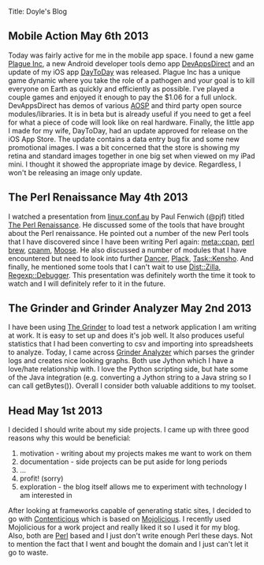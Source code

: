 Title: Doyle's Blog

Mobile Action <time datetime="2013-05-06" pubdate>May 6th 2013</time>
-------------

Today was fairly active for me in the mobile app space.  I found a new game
[Plague Inc], a new Android developer tools demo app [DevAppsDirect] and an
update of my iOS app [DayToDay] was released.  Plague Inc has a unique game
dynamic where you take the role of a pathogen and your goal is to kill everyone
on Earth as quickly and efficiently as possible.  I've played a couple games and
enjoyed it enough to pay the $1.06 for a full unlock.  DevAppsDirect has demos
of various [AOSP] and third party open source modules/libraries.  It is in beta
but is already useful if you need to get a feel for what a piece of code will
look like on real hardware.  Finally, the little app I made for my wife,
DayToDay, had an update approved for release on the iOS App Store.  The update
contains a data entry bug fix and some new promotional images.  I was a bit
concerned that the store is showing my retina and standard images together in
one big set when viewed on my iPad mini.  I thought it showed the appropriate
image by device.  Regardless, I won't be releasing an image only update.

The Perl Renaissance <time datetime="2013-05-04" pubdate>May 4th 2013</time>
--------------------

I watched a presentation from [linux.conf.au] by Paul Fenwich (@pjf) titled
[The Perl Renaissance].  He discussed some of the tools that have brought about
the Perl renaissance.  He pointed out a number of the new Perl tools that I
have discovered since I have been writing Perl again: [meta::cpan], [perl brew],
[cpanm], [Moose].  He also discussed a number of modules that I have
encountered but need to look into further [Dancer], [Plack], [Task::Kensho].
And finally, he mentioned some tools that I can't wait to use [Dist::Zilla],
[Regexp::Debugger].  This presentation was definitely worth the time it took to
watch and I will definitely refer to it in the future.

The Grinder and Grinder Analyzer <time datetime="2013-05-02" pubdate>May 2nd 2013</time>
--------------------------------

I have been using [The Grinder] to load test a network application I am writing
at work.  It is easy to set up and does it's job well.  It also produces useful
statistics that I had been converting to csv and importing into spreadsheets to
analyze.  Today, I came across [Grinder Analyzer] which parses the grinder logs
and creates nice looking graphs.  Both use Jython which I have a love/hate
relationship with.  I love the Python scripting side, but hate some of the Java
integration (e.g. converting a Jython string to a Java string so I can call
getBytes()).  Overall I consider both valuable additions to my toolset.

Head <time datetime="2013-05-01" pubdate>May 1st 2013</time>
----

I decided I should write about my side projects.  I came up with three good
reasons why this would be beneficial:

1. motivation - writing about my projects makes me want to work on them
1. documentation - side projects can be put aside for long periods
1. ...
1. profit! (sorry)
1. exploration - the blog itself allows me to experiment with technology I am
interested in

After looking at frameworks capable of generating static sites, I decided to go
with [Contenticious] which is based on [Mojolicious].  I recently used
Mojolicious for a work project and really liked it so I used it for my blog.
Also, both are [Perl] based and I just don't write enough Perl these days.  Not
to mention the fact that I went and bought the domain and I just can't let it
go to waste.

[Contenticious]: http://memowe.github.io/contenticious/
[Mojolicious]: http://mojolicio.us
[Perl]: http://www.perl.org
[The Grinder]: http://grinder.sourceforge.net/
[Grinder Analyzer]: http://track.sourceforge.net/analyzer.html
[linux.conf.au]: http://linux.conf.au/
[The Perl Renaissance]: http://lanyrd.com/2013/linuxconfau/szzxt/
[meta::cpan]: https://metacpan.org/
[perl brew]: http://perlbrew.pl/
[cpanm]: http://cpanmin.us/
[Moose]: https://metacpan.org/module/Moose
[Dancer]: http://www.perldancer.org/
[Plack]: http://plackperl.org/
[Task::Kensho]: https://metacpan.org/module/Task::Kensho
[Dist::Zilla]: https://metacpan.org/module/Dist::Zilla
[Regexp::Debugger]: https://metacpan.org/module/Regexp::Debugger
[Plague Inc]: https://play.google.com/store/apps/details?id=com.miniclip.plagueinc
[DevAppsDirect]: https://play.google.com/store/apps/details?id=com.inappsquared.devappsdirect
[DayToDay]: https://itunes.apple.com/WebObjects/MZStore.woa/wa/viewSoftware?id=596623324&mt=8
[AOSP]: http://source.android.com/

